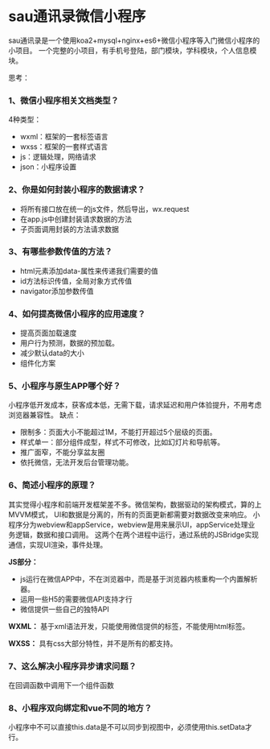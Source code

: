 # sau通讯录微信小程序
sau通讯录是一个使用koa2+mysql+nginx+es6+微信小程序等入门微信小程序的小项目。
一个完整的小项目，有手机号登陆，部门模块，学科模块，个人信息模块。

思考：
### 1、微信小程序相关文档类型？
4种类型：
+ wxml：框架的一套标签语言
+ wxss：框架的一套样式语言
+ js：逻辑处理，网络请求
+ json：小程序设置

### 2、你是如何封装小程序的数据请求？
+ 将所有接口放在统一的js文件，然后导出，wx.request
+ 在app.js中创建封装请求数据的方法
+ 子页面调用封装的方法请求数据

### 3、有哪些参数传值的方法？
+ html元素添加data-属性来传递我们需要的值
+ id方法标识传值，全局对象方式传值
+ navigator添加参数传值

### 4、如何提高微信小程序的应用速度？
+ 提高页面加载速度
+ 用户行为预测，数据的预加载。
+ 减少默认data的大小
+ 组件化方案

### 5、小程序与原生APP哪个好？
小程序低开发成本，获客成本低，无需下载，请求延迟和用户体验提升，不用考虑浏览器兼容性。
缺点：
+ 限制多：页面大小不能超过1M，不能打开超过5个层级的页面。
+ 样式单一：部分组件成型，样式不可修改，比如幻灯片和导航等。
+ 推广面窄，不能分享盆友圈
+ 依托微信，无法开发后台管理功能。

### 6、简述小程序的原理？
其实觉得小程序和前端开发框架差不多。微信架构，数据驱动的架构模式，算的上MVVM模式，
UI和数据是分离的，所有的页面更新都需要对数据改变来响应。
小程序分为webview和appService，webview是用来展示UI，appService处理业务逻辑，数据和接口调用。
这两个在两个进程中运行，通过系统的JSBridge实现通信，实现UI渲染，事件处理。

**JS部分：**
+ js运行在微信APP中，不在浏览器中，而是基于浏览器内核重构一个内置解析器。
+ 运用一些H5的需要微信API支持才行
+ 微信提供一些自己的独特API

**WXML：**
基于xml语法开发，只能使用微信提供的标签，不能使用html标签。

**WXSS：**
具有css大部分特性，并不是所有的都支持。

### 7、这么解决小程序异步请求问题？
在回调函数中调用下一个组件函数

### 8、小程序双向绑定和vue不同的地方？
小程序中不可以直接this.data是不可以同步到视图中，必须使用this.setData才行。
